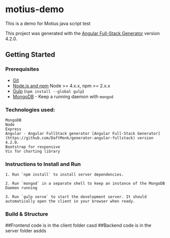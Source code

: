 # motius-demo

This is a demo for Motius java script test

This project was generated with the [Angular Full-Stack Generator](https://github.com/DaftMonk/generator-angular-fullstack) version 4.2.0.

## Getting Started

### Prerequisites

- [Git](https://git-scm.com/)
- [Node.js and npm](nodejs.org) Node >= 4.x.x, npm >= 2.x.x
- [Gulp](http://gulpjs.com/) (`npm install --global gulp`)
- [MongoDB](https://www.mongodb.org/) - Keep a running daemon with `mongod`

### Technologies used:
	MongoDB
	Node
	Express
	Angular - Angular FullStack generator [Angular Full-Stack Generator](https://github.com/DaftMonk/generator-angular-fullstack) version 4.2.0.
	Bootstrap for responsive
	Vis for charting library

### Instructions to Install and Run

	1. Run `npm install` to install server dependencies.

	2. Run `mongod` in a separate shell to keep an instance of the MongoDB Daemon running

	3. Run `gulp serve` to start the development server. It should automatically open the client in your browser when ready.

### Build & Structure

##Frontend code is in the client folder
casd
##Backend code is in the server folder
asdds
